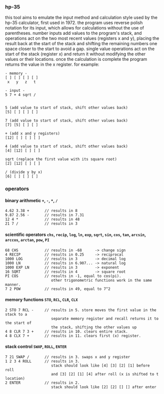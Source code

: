 ### hp-35
 this tool aims to emulate the input method and calculation style used by the hp-35 calculator, first used in 1972. the program uses reverse polish notation for its input, which allows for calculations without the use of parentheses. number inputs add values to the program's stack, and operations act on the two most recent values (registers x and y), placing the result back at the start of the stack and shifting the remaining numbers one space closer to the start to avoid a gap. single value operations act on the start of the stack (register x) and return it without modifying the other values or their locations. once the calculation is complete the program returns the value in the x register. for example: 
 
 ```
 - memory -
 [ ] [ ] [ ] [ ]
  x   y   z   t

 - input -
 5 7 + 4 sqrt /
 
 
 5 (add value to start of stack, shift other values back)
 [5] [ ] [ ] [ ]
 
 7 (add value to start of stack, shift other values back)
 [7] [5] [ ] [ ]
 
 + (add x and y registers)
 [12] [ ] [ ] [ ]
 
 4 (add value to start of stack, shift other values back)
 [4] [12] [ ] [ ]
 
 sqrt (replace the first value with its square root)
 [2] [12] [ ] [ ]
 
 / (divide y by x)
 [6] [ ] [ ] [ ]
 ```
 
 ### operators
 
 #### binary arithmetic `+`, `-`, `*`, `/`
 ```
 4.62 3.38 +       // results in 8
 9.87 2.56 -       // results in 7.31
 12 4 *            // results in 48
 21 7 /            // results in 3
 
 ```
 
 #### scientific operators `chs`, `recip`, `log`, `ln`, `exp`, `sqrt`, `sin`, `cos`, `tan`, `arcsin`, `arccos`, `arctan`, `pow`, `PI`
 ```
 68 CHS            // results in -68      -> change sign
 4 RECIP           // results in 0.25     -> reciprocal
 1000 LOG          // results in 3        -> decimal log
 1000 LN           // results in 6.907... -> natural log
 1000 EXP LN       // results in 3        -> exponent
 16 SQRT           // results in 4        -> square root
 PI COS            // results in -1, equal to cos(pi). 
                      other trigonometric functions work in the same manner.
 7 2 POW           // results in 49, equal to 7^2
 ``` 
 
 #### memory functions `STO`, `RCL`, `CLR`, `CLX`
 ```
 2 STO 7 RCL -     // results in 5. store moves the first value in the stack to a 
                      separate memory register and recall returns it to the start of 
                      the stack, shifting the other values up
 4 8 CLR 7 3 +     // results in 10. clears entire stack.
 4 8 CLX 7 +       // results in 11. clears first (x) register.
 ```
 
 #### stack control `SWAP`, `ROLL`, `ENTER`
 ```
 7 21 SWAP /       // results in 3. swaps x and y register
 1 2 3 4 ROLL      // results in 3. 
                      stack should look like [4] [3] [2] [1] before roll
                      and [3] [2] [1] [4] after roll (x is shifted to t location)
 2 ENTER           // results in 2.
                      stack should look like [2] [2] [] [] after enter
 
 ```
 
